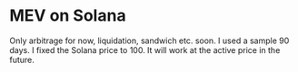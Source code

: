 # MEV on Solana
Only arbitrage for now, liquidation, sandwich etc. soon.
I used a sample 90 days.
I fixed the Solana price to 100. It will work at the active price in the future.
